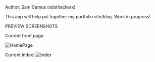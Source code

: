 Author: Sam Camus (xdothackerx)

This app will help put together my portfolio site/blog. Work in progress!

PREVIEW SCREENSHOTS

Current front page:

![HomePage](https://raw.github.com/xdothackerx/sea-b14-rails/portfolio/portfolio2/public/img/frontpage.png)

Current index:
![Index](https://raw.githubusercontent.com/xdothackerx/portfolio/master/public/img/index.png)
